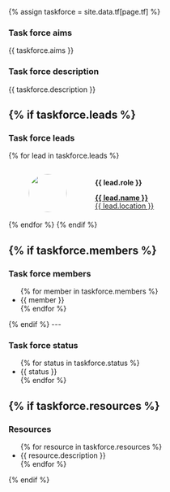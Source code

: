 {% assign taskforce = site.data.tf[page.tf] %}

### Task force aims

{{ taskforce.aims }}

### Task force description

{{ taskforce.description }}

{% if taskforce.leads %}
---

### Task force leads

{% for lead in taskforce.leads %}
<div style="display:flex">
    <figure style="margin-bottom:1rem">
        <img src="{{ site.url }}{{ site.baseurl }}/assets/img/{{ lead.photo }}" 
        style="border-radius:50%; width:75px">
    </figure>
    <div style="padding-left:1rem; padding-top:0.5rem">
        <p style="margin-bottom:0.1rem">
            <b>{{ lead.role }}</b> <br/>
        </p>
        <p style="line-height:1rem; margin-bottom:0">
            <a href="{{ lead.website }}" style="border-bottom:none">
                <b>{{ lead.name }}</b> <br/>
                <span style="font-weight: normal"> 
                    {{ lead.location }}
                </span>
            </a>
        </p>
    </div>
</div>
{% endfor %}
{% endif %}

{% if taskforce.members %}
---

### Task force members 

<ul>
{% for member in taskforce.members %}
    <li> {{ member }} </li> 
{% endfor %}
</ul>
{% endif %}
---

### Task force status  

<ul>
{% for status in taskforce.status %}
    <li> {{ status }} </li> 
{% endfor %}
</ul>

{% if taskforce.resources %}
---

### Resources

<ul>
{% for resource in taskforce.resources %}
    <li>
        <a class="icon-export"  href="{{ resource.website }}" style="border-bottom:none"></a>
        <span style="font-weight: normal"> 
            {{ resource.description }}
        </span>
    </li>
{% endfor %}
</ul>
{% endif %}

